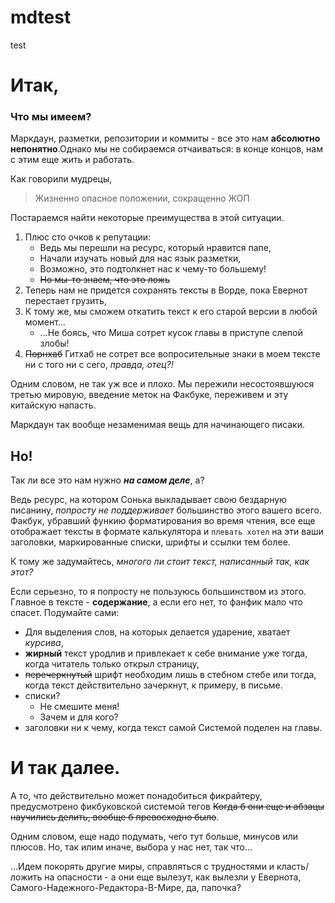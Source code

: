 # mdtest

test
# Итак, 


### Что мы имеем?


Маркдаун, разметки, репозитории и коммиты - все это нам **абсолютно непонятно**.Однако мы не собираемся отчаиваться: в конце концов, нам с этим еще жить и работать.


Как говорили мудрецы,


> Жизненно опасное положении, сокращенно ЖОП


Постараемся найти некоторые преимущества в этой ситуации.


1. Плюс сто очков к репутации:
    * Ведь мы перешли на ресурс, который нравится папе,
    * Начали изучать новый для нас язык разметки,
    * Возможно, это подтолкнет нас к чему-то большему!
    * ~~Но мы-то знаем, что это ложь~~
2. Теперь нам не придется сохранять тексты в Ворде, пока Евернот перестает грузить,
3. К тому же, мы сможем откатить текст к его старой версии в любой момент...
    * ...Не боясь, что Миша сотрет кусок главы в приступе слепой злобы!
9. ~~Порнхаб~~ Гитхаб не сотрет все вопросительные знаки в моем тексте ни с того ни с сего, *правда, отец?!*


Одним словом, не так уж все и плохо. Мы пережили несостоявшуюся третью мировую, введение меток на Факбуке, переживем и эту китайскую напасть.


Маркдаун так вообще незаменимая вещь для начинающего писаки.


## Но!


Так ли все это нам нужно ***на самом деле***, а?


Ведь ресурс, на котором Сонька выкладывает свою бездарную писанину, *попросту не поддерживает* большинство этого вашего всего. Факбук, убравший функию форматирования во время чтения, все еще отображает тексты в формате калькулятора и `плевать хотел` на эти ваши заголовки, маркированные списки, шрифты и ссылки тем более.


К тому же задумайтесь, *многого ли стоит текст, написанный так, как этот?*

Если серьезно, то я попросту не пользуюсь большинством из этого. Главное в тексте - **содержание**, а если его нет, то фанфик мало что спасет. Подумайте сами:


* Для выделения слов, на которых делается ударение, хватает *курсива*,
* **жирный** текст уродлив и привлекает к себе внимание уже тогда, когда читатель только открыл страницу,
* ~~перечеркнутый~~ шрифт необходим лишь в стебном стебе или тогда, когда текст действительно зачеркнут, к примеру, в письме.
* списки? 
    * Не смешите меня! 
    * Зачем и для кого?
* заголовки ни к чему, когда текст самой Системой поделен на главы.

И так далее.
==============


А то, что действительно может понадобиться фикрайтеру, предусмотрено фикбуковской системой тегов ~~Когда б они еще и абзацы научились делить, вообще б превосходно было~~.


Одним словом, еще надо подумать, чего тут больше, минусов или плюсов. Но, так илим иначе, выбора у нас нет, так что...


...Идем покорять другие миры, справляться с трудностями и класть/ложить на опасности - а они еще вылезут, как вылезли у Евернота, Самого-Надежного-Редактора-В-Мире, да, папочка?
